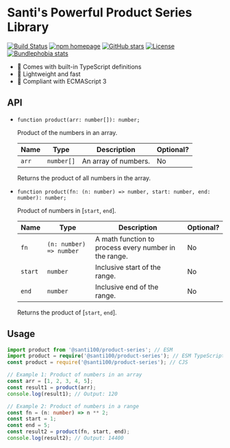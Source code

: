 # Santi's Powerful Product Series Library

[![Build Status](https://github.com/santi100a/product-series/actions/workflows/ci.yml/badge.svg)](https://github.com/santi100a/product-series/actions)
[![npm homepage](https://img.shields.io/npm/v/@santi100/product-series)](https://npmjs.org/package/@santi100/product-series)
[![GitHub stars](https://img.shields.io/github/stars/santi100a/product-series.svg)](https://github.com/santi100a/product-series)
[![License](https://img.shields.io/github/license/santi100a/product-series.svg)](https://github.com/santi100a/product-series)
[![Bundlephobia stats](https://img.shields.io/bundlephobia/min/@santi100/product-series)](https://bundlephobia.com/package/@santi100/product-series@latest)

- 📘 Comes with built-in TypeScript definitions
- 🚀 Lightweight and fast
- 👴 Compliant with ECMAScript 3

## API

- `function product(arr: number[]): number;`

  Product of the numbers in an array.

  | Name  | Type       | Description           | Optional? |
  | ----- | ---------- | --------------------- | --------- |
  | `arr` | `number[]` | An array of numbers.  | No        |

  Returns the product of all numbers in the array.

- `function product(fn: (n: number) => number, start: number, end: number): number;`

  Product of numbers in [`start`, `end`].

  | Name    | Type                    | Description                                            | Optional? |
  | ------- | ----------------------- | ------------------------------------------------------ | --------- |
  | `fn`    | `(n: number) => number` | A math function to process every number in the range.  | No        |
  | `start` | `number`                | Inclusive start of the range.                          | No        |
  | `end`   | `number`                | Inclusive end of the range.                            | No        |

  Returns the product of [`start`, `end`].

## Usage

```typescript
import product from '@santi100/product-series'; // ESM
import product = require('@santi100/product-series'); // ESM TypeScript
const product = require('@santi100/product-series'); // CJS

// Example 1: Product of numbers in an array
const arr = [1, 2, 3, 4, 5];
const result1 = product(arr);
console.log(result1); // Output: 120

// Example 2: Product of numbers in a range
const fn = (n: number) => n ** 2;
const start = 1;
const end = 5;
const result2 = product(fn, start, end);
console.log(result2); // Output: 14400

```
